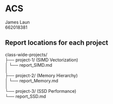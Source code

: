 # ACS
James Laun  
662018381   

## Report locations for each project
class-wide-projects/    
├── project-1/   (SIMD Vectorization)   
│   └── report_SIMD.md  
│   
├── project-2/   (Memory Hierarchy)     
│   └── report_Memory.md   
│   
└── project-3/   (SSD Performance)  
    └── report_SSD.md  
